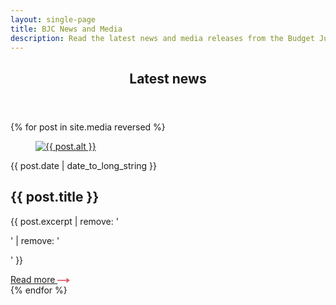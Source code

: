 ```yaml
---
layout: single-page
title: BJC News and Media
description: Read the latest news and media releases from the Budget Justice Coalition
---
```


<div class="component-wrapper latest-news">
  <div class="content-container">
    <header class="header-cta">
      <h2 class="section-header">Latest news</h2>
    </header>
  </div>

<div class="component-wrapper">
  <div class="content-container">
    <section class="two-column-grid">
      {% for post in site.media reversed %}
      <article class="grid-item news-item">
        <figure class="grid-item-figure">
          <a href="{{ post.url }}">
            <img src="{{ post.thumbnail }}" alt="{{ post.alt }}" loading="lazy">
          </a>
        </figure>
        <div class="grid-content">
          <time datetime="2019-09-19">{{ post.date | date_to_long_string }}</time>
          <h2 class="grid-item-header">{{ post.title }}</h2>
          <p class="grid-item-text">{{ post.excerpt | remove: '<p>' | remove: '</p>' }}</p>
          <a href="{{ post.url }}" class="read-more">
            Read more
            <svg class="read-more-icon" xmlns="http://www.w3.org/2000/svg" width="20" height="8" viewBox="0 0 20 8">
            <g fill="#E05363" fill-rule="evenodd">
              <rect width="14.545" height="1.6" y="3.2"/>
              <polygon points="14.546 0 20 4 14.547 7.999"/>
            </g>
          </svg>        
          </a>
        </div>
      </article>
      {% endfor %}
    </section>
  </div>
</div>
